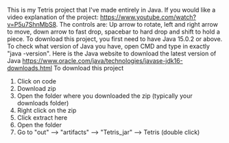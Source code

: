 This is my Tetris project that I've made entirely in Java. If you would like a video explanation of the project: https://www.youtube.com/watch?v=P5u7ShnMbS8. The controls are: Up arrow to rotate, left and right arrow to move, down arrow to fast drop, spacebar to hard drop and shift to hold a piece. To download this project, you first need to have Java 15.0.2 or above. To check what version of Java you have, open CMD and type in exactly "java -version". Here is the Java website to download the latest version of Java https://www.oracle.com/java/technologies/javase-jdk16-downloads.html To download this project
1. Click on code
2. Download zip
3. Open the folder where you downloaded the zip (typically your downloads folder)
4. Right click on the zip
5. Click extract here
6. Open the folder
7. Go to "out" --> "artifacts" --> "Tetris_jar" --> Tetris (double click)
